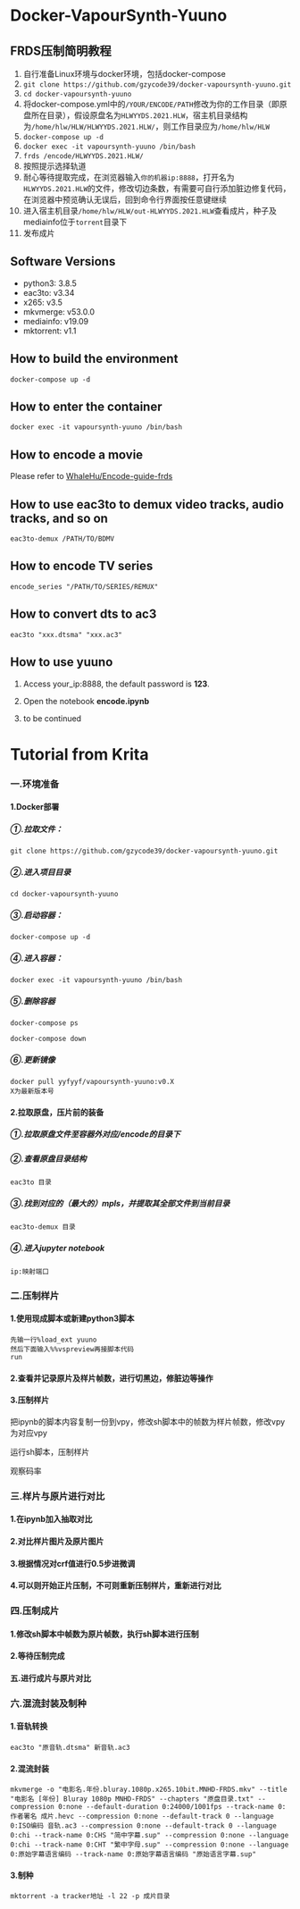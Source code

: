 # Docker-VapourSynth-Yuuno

## FRDS压制简明教程

1. 自行准备Linux环境与docker环境，包括docker-compose
2. `git clone https://github.com/gzycode39/docker-vapoursynth-yuuno.git`
3. `cd docker-vapoursynth-yuuno`
4. 将docker-compose.yml中的`/YOUR/ENCODE/PATH`修改为你的工作目录（即原盘所在目录），假设原盘名为`HLWYYDS.2021.HLW`，宿主机目录结构为`/home/hlw/HLW/HLWYYDS.2021.HLW/`，则工作目录应为`/home/hlw/HLW`
5. `docker-compose up -d`
6. `docker exec -it vapoursynth-yuuno /bin/bash`
7. `frds /encode/HLWYYDS.2021.HLW/`
8. 按照提示选择轨道
9. 耐心等待提取完成，在浏览器输入`你的机器ip:8888`，打开名为`HLWYYDS.2021.HLW`的文件，修改切边条数，有需要可自行添加脏边修复代码，在浏览器中预览确认无误后，回到命令行界面按任意键继续
10. 进入宿主机目录`/home/hlw/HLW/out-HLWYYDS.2021.HLW`查看成片，种子及mediainfo位于`torrent`目录下
11. 发布成片

## Software Versions

- python3: 3.8.5
- eac3to: v3.34
- x265: v3.5
- mkvmerge: v53.0.0
- mediainfo: v19.09
- mktorrent: v1.1

## How to build the environment

```
docker-compose up -d
```

## How to enter the container

```
docker exec -it vapoursynth-yuuno /bin/bash
```

## How to encode a movie

Please refer to [WhaleHu/Encode-guide-frds](https://github.com/WhaleHu/Encode-guide-frds)

## How to use eac3to to demux video tracks, audio tracks, and so on

```
eac3to-demux /PATH/TO/BDMV
```

## How to encode TV series

```
encode_series "/PATH/TO/SERIES/REMUX"
```

## How to convert dts to ac3

```
eac3to "xxx.dtsma" "xxx.ac3"
```

## How to use yuuno

1. Access your_ip:8888, the default password is __123__.

2. Open the notebook __encode.ipynb__

3. to be continued

# Tutorial from Krita

### 一.环境准备

#### 1.Docker部署

##### ①.拉取文件：

```
git clone https://github.com/gzycode39/docker-vapoursynth-yuuno.git
```

##### ②.进入项目目录

```
cd docker-vapoursynth-yuuno
```

##### ③.启动容器：

```
docker-compose up -d
```

##### ④.进入容器：

```
docker exec -it vapoursynth-yuuno /bin/bash
```

##### ⑤.删除容器

```
docker-compose ps

docker-compose down
```

##### ⑥.更新镜像

```
docker pull yyfyyf/vapoursynth-yuuno:v0.X
X为最新版本号
```

#### 2.拉取原盘，压片前的装备

##### ①.拉取原盘文件至容器外对应/encode的目录下

##### ②.查看原盘目录结构

```
eac3to 目录
```

##### ③.找到对应的（最大的）mpls，并提取其全部文件到当前目录

```
eac3to-demux 目录
```

##### ④.进入jupyter notebook

```
ip:映射端口
```

### 二.压制样片

#### 1.使用现成脚本或新建python3脚本

```
先输一行%load_ext yuuno
然后下面输入%%vspreview再接脚本代码
run
```

#### 2.查看并记录原片及样片帧数，进行切黑边，修脏边等操作



#### 3.压制样片

把ipynb的脚本内容复制一份到vpy，修改sh脚本中的帧数为样片帧数，修改vpy为对应vpy

运行sh脚本，压制样片

观察码率



### 三.样片与原片进行对比

#### 1.在ipynb加入抽取对比



#### 2.对比样片图片及原片图片



#### 3.根据情况对crf值进行0.5步进微调



#### 4.可以则开始正片压制，不可则重新压制样片，重新进行对比



### 四.压制成片

#### 1.修改sh脚本中帧数为原片帧数，执行sh脚本进行压制

#### 2.等待压制完成



#### 五.进行成片与原片对比



### 六.混流封装及制种

#### 1.音轨转换

```
eac3to "原音轨.dtsma" 新音轨.ac3
```

#### 2.混流封装

```
mkvmerge -o "电影名.年份.bluray.1080p.x265.10bit.MNHD-FRDS.mkv" --title "电影名 [年份] Bluray 1080p MNHD-FRDS" --chapters "原盘目录.txt" --compression 0:none --default-duration 0:24000/1001fps --track-name 0:作者署名 成片.hevc --compression 0:none --default-track 0 --language 0:ISO编码 音轨.ac3 --compression 0:none --default-track 0 --language 0:chi --track-name 0:CHS "简中字幕.sup" --compression 0:none --language 0:chi --track-name 0:CHT "繁中字母.sup" --compression 0:none --language 0:原始字幕语言编码 --track-name 0:原始字幕语言编码 "原始语言字幕.sup"
```

#### 3.制种

```
mktorrent -a tracker地址 -l 22 -p 成片目录
```

